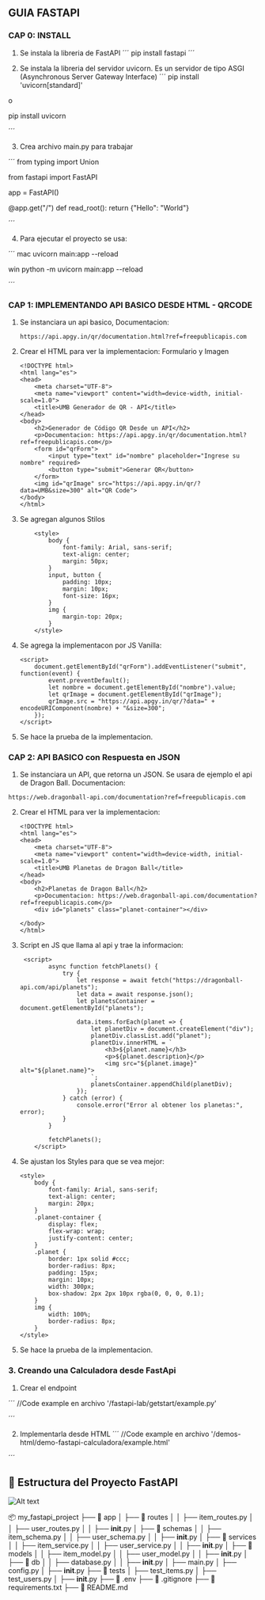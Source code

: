 <!---
Last Update : Marzo 16 /2025
-->

## GUIA FASTAPI

### CAP 0: INSTALL

1. Se instala la libreria de FastAPI
´´´
    pip install fastapi 
´´´

2. Se instala la libreria del servidor uvicorn. Es un servidor de tipo ASGI (Asynchronous Server Gateway Interface)
´´´
pip install 'uvicorn[standard]'

o

pip install uvicorn

´´´

3. Crea archivo main.py para trabajar

´´´
from typing import Union

from fastapi import FastAPI

app = FastAPI()


@app.get("/")
def read_root():
    return {"Hello": "World"}

´´´

4. Para ejecutar el proyecto se usa:

´´´
mac
    uvicorn main:app --reload

win
    python -m uvicorn main:app --reload

´´´

### CAP 1: IMPLEMENTANDO API BASICO DESDE HTML - QRCODE

1. Se instanciara un api basico, Documentacion:
    ```
    https://api.apgy.in/qr/documentation.html?ref=freepublicapis.com
    ```

2. Crear el HTML para ver la implementacion: Formulario y Imagen 
    ```
    <!DOCTYPE html>
    <html lang="es">
    <head>
        <meta charset="UTF-8">
        <meta name="viewport" content="width=device-width, initial-scale=1.0">
        <title>UMB Generador de QR - API</title>
    </head>
    <body>
        <h2>Generador de Código QR Desde un API</h2>
        <p>Documentacion: https://api.apgy.in/qr/documentation.html?ref=freepublicapis.com</p>
        <form id="qrForm">
            <input type="text" id="nombre" placeholder="Ingrese su nombre" required>
            <button type="submit">Generar QR</button>
        </form>
        <img id="qrImage" src="https://api.apgy.in/qr/?data=UMB&size=300" alt="QR Code">
    </body>
    </html>
    ```

3. Se agregan algunos Stilos

    ```
        <style>
            body {
                font-family: Arial, sans-serif;
                text-align: center;
                margin: 50px;
            }
            input, button {
                padding: 10px;
                margin: 10px;
                font-size: 16px;
            }
            img {
                margin-top: 20px;
            }
        </style>
    ```

4. Se agrega la implementacon por JS Vanilla:
    ```
    <script>
        document.getElementById("qrForm").addEventListener("submit", function(event) {
            event.preventDefault();
            let nombre = document.getElementById("nombre").value;
            let qrImage = document.getElementById("qrImage");
            qrImage.src = "https://api.apgy.in/qr/?data=" + encodeURIComponent(nombre) + "&size=300";
        });
    </script>
    ```

5. Se hace la prueba de la implementacion.



### CAP 2: API BASICO con Respuesta en JSON

1. Se instanciara un API, que retorna un JSON. Se usara de ejemplo el api de Dragon Ball. Documentacion:

```
https://web.dragonball-api.com/documentation?ref=freepublicapis.com
```

2. Crear el HTML para ver la implementacion: 

    ```
    <!DOCTYPE html>
    <html lang="es">
    <head>
        <meta charset="UTF-8">
        <meta name="viewport" content="width=device-width, initial-scale=1.0">
        <title>UMB Planetas de Dragon Ball</title>
    </head>
    <body>
        <h2>Planetas de Dragon Ball</h2>
        <p>Documentacion: https://web.dragonball-api.com/documentation?ref=freepublicapis.com</p>
        <div id="planets" class="planet-container"></div>

    </body>
    </html>

    ```

3. Script en JS que llama al api y trae la informacion:

    ```
     <script>
            async function fetchPlanets() {
                try {
                    let response = await fetch("https://dragonball-api.com/api/planets");
                    let data = await response.json();
                    let planetsContainer = document.getElementById("planets");
                    
                    data.items.forEach(planet => {
                        let planetDiv = document.createElement("div");
                        planetDiv.classList.add("planet");
                        planetDiv.innerHTML = `
                            <h3>${planet.name}</h3>
                            <p>${planet.description}</p>
                            <img src="${planet.image}" alt="${planet.name}">
                        `;
                        planetsContainer.appendChild(planetDiv);
                    });
                } catch (error) {
                    console.error("Error al obtener los planetas:", error);
                }
            }

            fetchPlanets();
        </script>
    ```

4. Se ajustan los Styles para que se vea mejor:
    ```
    <style>
        body {
            font-family: Arial, sans-serif;
            text-align: center;
            margin: 20px;
        }
        .planet-container {
            display: flex;
            flex-wrap: wrap;
            justify-content: center;
        }
        .planet {
            border: 1px solid #ccc;
            border-radius: 8px;
            padding: 15px;
            margin: 10px;
            width: 300px;
            box-shadow: 2px 2px 10px rgba(0, 0, 0, 0.1);
        }
        img {
            width: 100%;
            border-radius: 8px;
        }
    </style>

    ```

5. Se hace la prueba de la implementacion.


### 3. Creando una Calculadora desde FastApi

1. Crear el endpoint

´´´
//Code example en archivo '/fastapi-lab/getstart/example.py'

´´´

2. Implementarla desde HTML
´´´
//Code example en archivo '/demos-html/demo-fastapi-calculadora/example.html'

´´´





## 📂 Estructura del Proyecto FastAPI
![Alt text](https://github.com/Umb-nocturna/python_lab/blob/main/2-django_basic/fastapi-folders.png "a title")

📦 my_fastapi_project
├── 📂 app
│   ├── 📂 routes
│   │   ├── item_routes.py
│   │   ├── user_routes.py
│   │   ├── __init__.py
│   ├── 📂 schemas
│   │   ├── item_schema.py
│   │   ├── user_schema.py
│   │   ├── __init__.py
│   ├── 📂 services
│   │   ├── item_service.py
│   │   ├── user_service.py
│   │   ├── __init__.py
│   ├── 📂 models
│   │   ├── item_model.py
│   │   ├── user_model.py
│   │   ├── __init__.py
│   ├── 📂 db
│   │   ├── database.py
│   │   ├── __init__.py
│   ├── main.py
│   ├── config.py
│   ├── __init__.py
├── 📂 tests
│   ├── test_items.py
│   ├── test_users.py
│   ├── __init__.py
├── 📜 .env
├── 📜 .gitignore
├── 📜 requirements.txt
├── 📜 README.md


